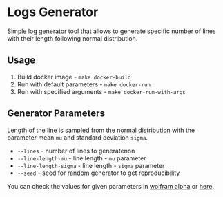 # Logs Generator

Simple log generator tool that allows to generate specific number of lines with their length following normal distribution.


## Usage

1. Build docker image - `make docker-build`
2. Run with default parameters - `make docker-run`
3. Run with specified arguments - `make docker-run-with-args`

## Generator Parameters

Length of the line is sampled from the [normal distribution](https://www.wolframalpha.com/input?i2d=true&i=normal+distribution%5C%2840%29100%5C%2844%29+10%5C%2841%29) with the parameter mean `mu` and standard deviation `sigma`.
* `--lines` - number of lines to generatenon
* `--line-length-mu` - line length - `mu` parameter
* `--line-length-sigma` - line length - `sigma` parameter
* `--seed` - seed for random generator to get reproducibility

You can check the values for given parameters in [wolfram alpha](https://www.wolframalpha.com/input?i2d=true&i=normal+distribution%5C%2840%29100%5C%2844%29+10%5C%2841%29) or [here](https://homepage.divms.uiowa.edu/~mbognar/applets/normal.html).
